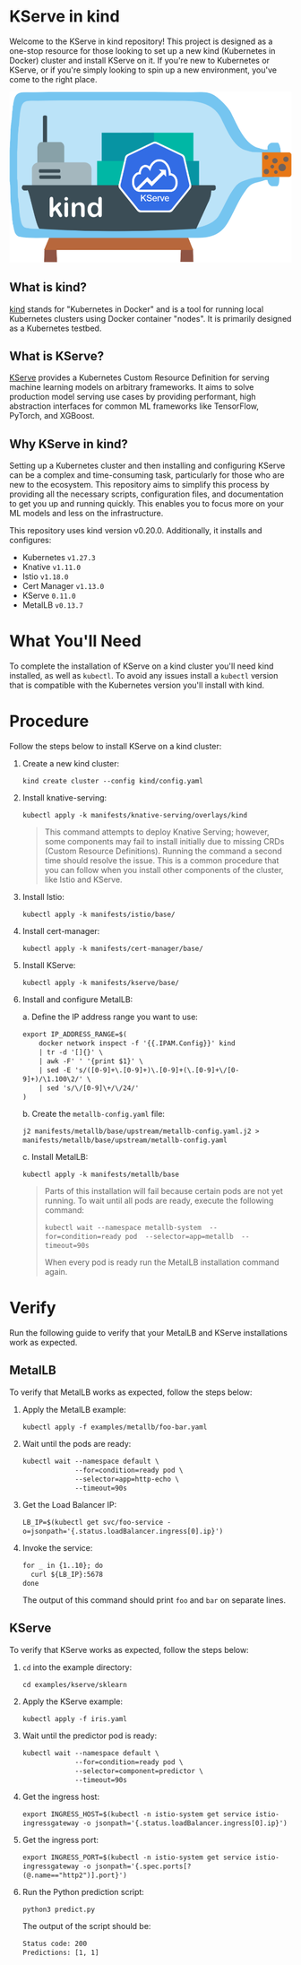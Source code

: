 # KServe in kind

Welcome to the KServe in kind repository! This project is designed as a one-stop resource for those looking to set up
a new kind (Kubernetes in Docker) cluster and install KServe on it. If you're new to Kubernetes or KServe, or if you're
simply looking to spin up a new environment, you've come to the right place.

![kserve-in-kind](images/kind-kserve.png)

## What is kind?

[kind](https://kind.sigs.k8s.io/) stands for "Kubernetes in Docker" and is a tool for running local Kubernetes clusters
using Docker container "nodes". It is primarily designed as a Kubernetes testbed.

## What is KServe?

[KServe](https://kserve.github.io/) provides a Kubernetes Custom Resource Definition for serving machine learning models
on arbitrary frameworks. It aims to solve production model serving use cases by providing performant, high abstraction
interfaces for common ML frameworks like TensorFlow, PyTorch, and XGBoost.

## Why KServe in kind?

Setting up a Kubernetes cluster and then installing and configuring KServe can be a complex and time-consuming task,
particularly for those who are new to the ecosystem. This repository aims to simplify this process by providing all the
necessary scripts, configuration files, and documentation to get you up and running quickly. This enables you to focus
more on your ML models and less on the infrastructure.

This repository uses kind version v0.20.0. Additionally, it installs and configures:

- Kubernetes `v1.27.3`
- Knative `v1.11.0`
- Istio `v1.18.0`
- Cert Manager `v1.13.0`
- KServe `0.11.0`
- MetalLB `v0.13.7`

# What You'll Need

To complete the installation of KServe on a kind cluster you'll need kind installed, as well as `kubectl`. To avoid
any issues install a `kubectl` version that is compatible with the Kubernetes version you'll install with kind.

# Procedure

Follow the steps below to install KServe on a kind cluster:

1. Create a new kind cluster:

   ```shell
   kind create cluster --config kind/config.yaml
   ```

1. Install knative-serving:
   ```shell
   kubectl apply -k manifests/knative-serving/overlays/kind
   ```

    > This command attempts to deploy Knative Serving; however, some components may fail to install initially due to missing CRDs (Custom Resource Definitions). Running the command a second time should resolve the issue. This is a common procedure that you can follow when you install other components of the cluster, like Istio and KServe.

1. Install Istio:

   ```shell
   kubectl apply -k manifests/istio/base/
   ```

1. Install cert-manager:

    ```shell
    kubectl apply -k manifests/cert-manager/base/
    ```

1. Install KServe:

   ```shell
   kubectl apply -k manifests/kserve/base/
   ```

1. Install and configure MetalLB:

    a. Define the IP address range you want to use:

    ```shell
    export IP_ADDRESS_RANGE=$(
        docker network inspect -f '{{.IPAM.Config}}' kind 
        | tr -d '[]{}' \
        | awk -F' ' '{print $1}' \
        | sed -E 's/([0-9]+\.[0-9]+)\.[0-9]+(\.[0-9]+\/[0-9]+)/\1.100\2/' \
        | sed 's/\/[0-9]\+/\/24/'
    )
    ```
    
    b. Create the `metallb-config.yaml` file:

    ```shell
    j2 manifests/metallb/base/upstream/metallb-config.yaml.j2 > manifests/metallb/base/upstream/metallb-config.yaml
    ```

    c. Install MetalLB:

    ```shell
    kubectl apply -k manifests/metallb/base
    ```

    > Parts of this installation will fail because certain pods are not yet running. To wait until all pods are ready, execute the following command:
    > ```shell
    > kubectl wait --namespace metallb-system  --for=condition=ready pod  --selector=app=metallb  --timeout=90s
    > ```
    > When every pod is ready run the MetalLB installation command again.

# Verify

Run the following guide to verify that your MetalLB and KServe installations work as expected.

## MetalLB

To verify that MetalLB works as expected, follow the steps below:

1. Apply the MetalLB example:

   ```shell
   kubectl apply -f examples/metallb/foo-bar.yaml
   ```

1. Wait until the pods are ready:

   ```shell
   kubectl wait --namespace default \
                --for=condition=ready pod \
                --selector=app=http-echo \
                --timeout=90s
   ```

1. Get the Load Balancer IP:

   ```shell
   LB_IP=$(kubectl get svc/foo-service -o=jsonpath='{.status.loadBalancer.ingress[0].ip}')
   ```

1. Invoke the service:

   ```shell
   for _ in {1..10}; do
     curl ${LB_IP}:5678
   done
   ```

   The output of this command should print `foo` and `bar` on separate lines.

## KServe

To verify that KServe works as expected, follow the steps below:

1. `cd` into the example directory:

   ```shell
   cd examples/kserve/sklearn
   ```

1. Apply the KServe example:

   ```shell
   kubectl apply -f iris.yaml
   ```

1. Wait until the predictor pod is ready:

   ```shell
   kubectl wait --namespace default \
                --for=condition=ready pod \
                --selector=component=predictor \
                --timeout=90s
   ```

1. Get the ingress host:

   ```shell
   export INGRESS_HOST=$(kubectl -n istio-system get service istio-ingressgateway -o jsonpath='{.status.loadBalancer.ingress[0].ip}')
   ```

1. Get the ingress port:

   ```shell
   export INGRESS_PORT=$(kubectl -n istio-system get service istio-ingressgateway -o jsonpath='{.spec.ports[?(@.name=="http2")].port}')
   ```

1. Run the Python prediction script:

   ```
   python3 predict.py
   ```

   The output of the script should be:

   ```shell
   Status code: 200
   Predictions: [1, 1]
   ```
